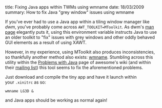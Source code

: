 title: Fixing Java apps within TWMs using wmname
date: 18/03/2009
summary: How to fix Java "grey window" issues using wmname

If you've ever had to use a Java app within a tiling window manager like *dwm*,
you've probably come across `AWT_TOOLKIT=MToolkit`. As dwm's [man page][]
elegantly puts it, using this environment variable instructs Java to use an
older toolkit to "fix" issues with grey windows and other oddly behaved GUI
elements as a result of using XAWT.

However, in my experience, using MToolkit also produces inconsistencies, so
thankfully another method also exists: [wmname][]. Stumbling across this utility
within the [Problems with Java][wiki] page of awesome's wiki (and within their
[mailing list][]) this tool seems to fix the aforementioned problems.

Just download and compile the tiny app and have it launch within your `.xinitrc`
as so:

    wmname LG3D &

and Java apps should be working as normal again!

  [man page]: http://man.suckless.org/dwm/1/dwm "dwm online manual"
  [wmname]: http://tools.suckless.org/wmname "wmname homepage"
  [wiki]: http://awesome.naquadah.org/wiki/Problems_with_Java
  [mailing list]: http://article.gmane.org/gmane.comp.window-managers.awesome/3267
